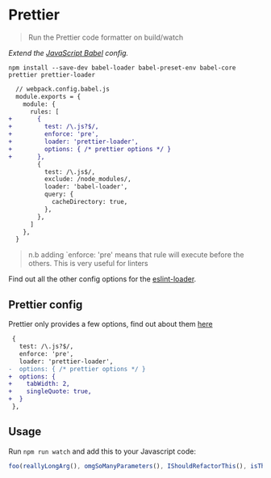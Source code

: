 # Prettier
> Run the Prettier code formatter on build/watch

*Extend the [JavaScript Babel](https://github.com/mrmartineau/webpack-recipes/blob/master/javascript/babel/webpack.config.babel.js) config.*

```
npm install --save-dev babel-loader babel-preset-env babel-core prettier prettier-loader
```

```diff
  // webpack.config.babel.js
  module.exports = {
    module: {
      rules: [
+       {
+         test: /\.js?$/,
+         enforce: 'pre',
+         loader: 'prettier-loader',
+         options: { /* prettier options */ }
+       },
        {
          test: /\.js$/,
          exclude: /node_modules/,
          loader: 'babel-loader',
          query: {
            cacheDirectory: true,
          },
        },
      ]
    },
  }
```

> n.b adding `enforce: 'pre' means that rule will execute before the others. This is very useful for linters

Find out all the other config options for the [eslint-loader](https://github.com/MoOx/eslint-loader).

## Prettier config
Prettier only provides a few options, find out about them [here](https://github.com/prettier/prettier#options)

```diff
 {
   test: /\.js?$/,
   enforce: 'pre',
   loader: 'prettier-loader',
-  options: { /* prettier options */ }
+  options: {
+    tabWidth: 2,
+    singleQuote: true,
+  }
 },
```

## Usage
Run `npm run watch` and add this to your Javascript code:

```js
foo(reallyLongArg(), omgSoManyParameters(), IShouldRefactorThis(), isThereSeriouslyAnotherOne());
```
